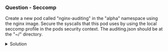 ### Question - Seccomp

Create a new pod called "nginx-auditing" in the "alpha" namespace using the nginx image. Secure the syscalls that this pod uses by using the local seccomp profile in the pods security context. The auditing.json should be at the "~/" directory.

<details close>
<summary> Solution</summary>
<br>
### Solution

- [Seccomp K8s docs](https://kubernetes.io/docs/tutorials/clusters/seccomp/)

#### 1 - Copy the seccomp profile to the appropriate directory

```sh

cp ~/auditing.json /var/lib/kubelet/seccomp/profiles

```

#### 2 - Change the seccomp profile by adding the below argument in the kubelet config file

```sh
Add 'seccompDefault: true' to /var/lib/kubelet/config.yaml

streamingConnectionIdleTimeout: 0s
syncFrequency: 0s
volumeStatsAggPeriod: 0s
seccompDefault: true

```

#### 3 - Restart Kubelet:

```sh

sudo systemctl restart kubelet

```

#### 4 - Create the pod using the seccomp profile

```sh

vi ~/seccomp-pod.yaml

apiVersion: v1
kind: Pod
metadata:
  labels:
    run: nginx
  name: nginx-auditing
spec:
  containers:
  - image: nginx
    name: nginx
  securityContext: ## add Security context and apply seccompProfile
    seccompProfile:
      type: Localhost 
      localhostProfile: profiles/auditing.json ## as its localhost, profile location should be here

```

#### 5 - Apply the pod

```sh

kubectl apply -f ~/seccomp-pod.yaml

```
</details>
